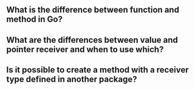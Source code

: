 ## What is the difference between function and method in Go?
## What are the differences between value and pointer receiver and when to use which?
## Is it possible to create a method with a receiver type defined in another package?